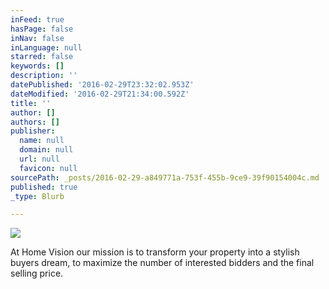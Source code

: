 ```yaml
---
inFeed: true
hasPage: false
inNav: false
inLanguage: null
starred: false
keywords: []
description: ''
datePublished: '2016-02-29T23:32:02.953Z'
dateModified: '2016-02-29T21:34:00.592Z'
title: ''
author: []
authors: []
publisher:
  name: null
  domain: null
  url: null
  favicon: null
sourcePath: _posts/2016-02-29-a849771a-753f-455b-9ce9-39f90154004c.md
published: true
_type: Blurb

---
```

![](https://the-grid-user-content.s3-us-west-2.amazonaws.com/a09efdf9-5cb3-4d6f-8ace-9c56e75f5c8a.jpg)

At Home Vision our mission is to transform your property into a stylish buyers dream, to maximize the number of interested bidders and the final selling price.